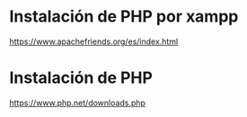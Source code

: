 

# Instalación de PHP por xampp

https://www.apachefriends.org/es/index.html

# Instalación de PHP

https://www.php.net/downloads.php
